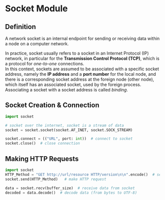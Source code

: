 # Socket Module

## Definition

A network socket is an internal endpoint for sending or receiving data within a node on a computer network.

In practice, socket usually refers to a socket in an Internet Protocol (IP) network, in particular for the **Transmission Control Protocol (TCP)**, which is a protocol for *one-to-one* connections.  
In this context, sockets are assumed to be associated with a specific socket address, namely the **IP address** and a **port number** for the local node, and there is a corresponding socket address at the foreign node (other node), which itself has an associated socket, used by the foreign process. Associating a socket with a socket address is called *binding*.

## Socket Creation & Connection

```python linenums="1"
import socket

# socket over the internet, socket is a stream of data
socket = socket.socket(socket.AF_INET, socket.SOCK_STREAM)

socket.connect = (("URL", port: int))  # connect to socket
socket.close()  # close connection
```

## Making HTTP Requests

```python linenums="1"
import socket
HTTP_Method = "GET http://url/resource HTTP/version\n\n".encode()  # set HTTP request (encoded string from UTF-8 to bytes)
socket.send(HTTP_Method)   # make HTTP request

data = socket.recv(buffer_size)  # receive data from socket
decoded = data.decode()  # decode data (from bytes to UTF-8)
```

